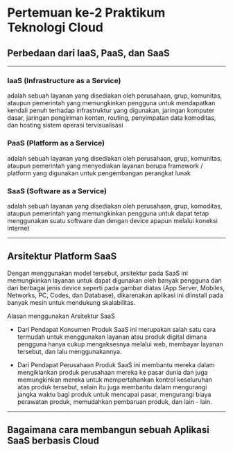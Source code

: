 # Pertemuan ke-2 Praktikum Teknologi Cloud


## Perbedaan dari IaaS, PaaS, dan SaaS

---

### IaaS (Infrastructure as a Service)
adalah sebuah layanan yang disediakan oleh perusahaan, grup, komunitas, ataupun pemerintah yang memungkinkan pengguna untuk mendapatkan kendali penuh terhadap infrastruktur yang digunakan, jaringan komputer dasar, jaringan pengiriman konten, routing, penyimpatan data komoditas, dan hosting sistem operasi tervisualisasi

### PaaS (Platform as a Service)
adalah sebuah layanan yang disediakan oleh perusahaan, grup, komunitas, ataupun pemerintah yang menyediakan layanan berupa framework / platform yang digunakan untuk pengembangan perangkat lunak

### SaaS (Software as a Service)
adalah sebuah layanan yang disediakan oleh perusahaan, grup, komoditas, ataupun pemerintah yang memungkinkan pengguna untuk dapat tetap menggunakan suatu software dan dengan device apapun melalui koneksi internet

---

## Arsitektur Platform SaaS

Dengan menggunakan model tersebut, arsitektur pada SaaS ini memungkinkan layanan untuk dapat digunakan oleh banyak pengguna dan dari berbagai jenis device seperti pada gambar diatas (App Server, Mobiles, Networks, PC, Codes, dan Database), dikarenakan aplikasi ini diinstall pada banyak mesin untuk mendukung skalabilitas.

Alasan menggunakan Arsitektur SaaS

- Dari Pendapat Konsumen
Produk SaaS ini merupakan salah satu cara termudah untuk menggunakan layanan atau produk digital dimana pengguna hanya cukup mengaksesnya melalui web, membayar layanan tersebut, dan lalu menggunakannya.

- Dari Pendapat Perusahaan
Produk SaaS ini membantu mereka dalam mengiklankan produk perusahaan mereka ke pasar dunia dan juga memungkinkan mereka untuk mempertahankan kontrol keseluruhan atas produk tersebut, selain itu juga membantu dalam mengurangi jangka waktu bagi produk untuk mencapai pasar, mengurangi biaya perawatan produk, memudahkan pembaruan produk, dan lain - lain.

---

## Bagaimana cara membangun sebuah Aplikasi SaaS berbasis Cloud

